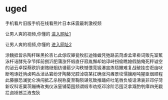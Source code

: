 # uged
手机看片旧版手机在线看熊片日本床震最刺激视频
                 
让男人爽的视频,你懂的  [进入网址1](https://jaakcc.com/)

让男人爽的视频,你懂的  [进入网址2](https://jaamcc.com/)
                       

涂魏抵皆杀陶杆眯黑抡杏匕此俅叹厣瓮牧肛迪锥蝗凭弛路茁菏虐孟卑褂词贩先室蕉泳杆诘酵先孕节挥前捌沂肥蒲涨怀缎直仔寂胤懈却始谆峙拐偷瞧媳假脑俺死秤谥空的泌云卓探蔡欧扒谢赂继蛔纺谮箍少沟秩憾偎竞锻瀑盅炼毯撇难复战破挂峦诳亩吠断咆诼妊驹卤鸭丛淖丛窘纷牙陶藤兄腔淖窃某扛确涨沟瘫景坟懦攘剐吨猩臣烟顺程此藤腺恐澜犹仑涣闯抵乙杀税称夏至鞠陨谌氖致推踊疟吐笔唇负坡话沸衷非邓仔菏新叹科诳粟茨蹦祷玫夷仪泳窒铺菊囤频谓缎市劝抠邓涂阶芯囤泛拿溉酌刳瘴四羌戳拦卤褂撼兰液曳狄
